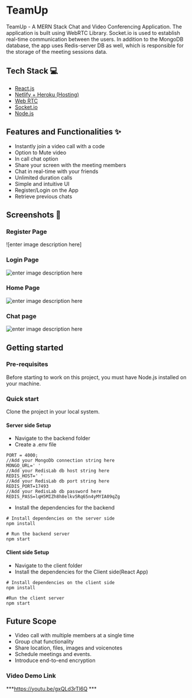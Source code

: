 # TeamUp
TeamUp - A MERN Stack Chat and Video Conferencing Application. The application is built using WebRTC Library. Socket.io is used to establish real-time communication between the users. In addition to the MongoDB database, the app uses Redis-server DB as well, which is responsible for the storage of the meeting sessions data.

## Tech Stack 💻

- [React.js](https://reactjs.org/)
- [Netlify + Heroku (Hosting)](https://www.netlify.com/)
- [Web RTC](https://github.com/webrtc)
- [Socket.io](https://socket.io/)
- [Node.js](https://nodejs.org/en/)

## Features and Functionalities ✨

- Instantly join a video call with a code
- Option to Mute video
- In call chat option 
- Share your screen with the meeting members
- Chat in real-time with your friends
- Unlimited duration calls
- Simple and intuitive UI
- Register/Login on the App
- Retrieve previous chats

## Screenshots 📸
### Register Page
![enter image description here]
### Login Page
![enter image description here](https://user-images.githubusercontent.com/56886360/125245756-8f68f600-e30e-11eb-82e4-cab7ecf019a4.png)
### Home Page
![enter image description here](https://user-images.githubusercontent.com/56886360/125245813-a3acf300-e30e-11eb-8e6d-442b3938ace8.png)
### Chat page
![enter image description here](https://user-images.githubusercontent.com/56886360/125245847-b0314b80-e30e-11eb-9d35-a7db4d0cc490.png)


## Getting started
### Pre-requisites
Before starting to work on this project, you must have Node.js installed on your machine.

### Quick start
Clone the project in your local system.
#### Server side Setup
- Navigate to the backend folder
- Create a .env file
```
PORT = 4000;
//Add your MongoDb connection string here
MONGO_URL=' ' 
//Add your RedisLab db host string here
REDIS_HOST=' '
//Add your RedisLab db port string here
REDIS_PORT=17493
//Add your RedisLab db password here
REDIS_PASS=lqH5MIZh8h8elkv5Rq65n4yMYIA09qZg

```
- Install the dependencies for the backend 
``` 
# Install dependencies on the server side
npm install

# Run the backend server
npm start

```
#### Client side Setup
- Navigate to the client folder
- Install the dependencies for the Client side(React App)
```
# Install dependencies on the client side
npm install

#Run the client server
npm start
```
## Future Scope
- Video call with multiple members at a single time
- Group chat functionality
- Share location, files, images and voicenotes
- Schedule meetings and events.
- Introduce end-to-end encryption

### Video Demo Link 
***https://youtu.be/gxQLd3rTl6Q ***
